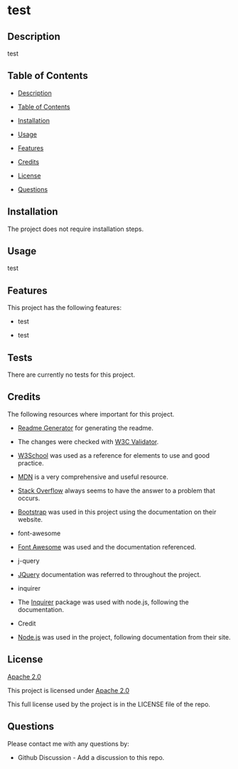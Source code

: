 # test

## Description

test

## Table of Contents

- [Description](#description)

- [Table of Contents](#table-of-contents)

- [Installation](#installation)

- [Usage](#usage)

- [Features](#features)

- [Credits](#credits)

- [License](#license)

- [Questions](#questions)

## Installation

The project does not require installation steps.

## Usage

test

## Features

This project has the following features:

- test

- test

## Tests

There are currently no tests for this project.

## Credits

The following resources where important for this project.

- [Readme Generator](https://github.com/bowseruk/readme-generator-nodejs) for generating the readme.

- The changes were checked with [W3C Validator](https://validator.w3.org/).

- [W3School](https://www.w3schools.com/) was used as a reference for elements to use and good practice.

- [MDN](https://developer.mozilla.org/en-US/) is a very comprehensive and useful resource.

- [Stack Overflow](https://stackoverflow.com/) always seems to have the answer to a problem that occurs.

- [Bootstrap](https://getbootstrap.com/) was used in this project using the documentation on their website.

- font-awesome

- [Font Awesome](https://fontawesome.com/) was used and the documentation referenced.

- j-query

- [JQuery](https://jquery.com/) documentation was referred to throughout the project.

- inquirer

- The [Inquirer](https://www.npmjs.com/package/inquirer) package was used with node.js, following the documentation.

- Credit

- [Node.js](https://nodejs.org/) was used in the project, following documentation from their site.

## License

[Apache 2.0](https://img.shields.io/badge/License-Apache_2.0-brightgreen.svg)

This project is licensed under [Apache 2.0](https://opensource.org/licenses/Apache-2.0)

This full license used by the project is in the LICENSE file of the repo.

## Questions

Please contact me with any questions by:

- Github Discussion - Add a discussion to this repo.